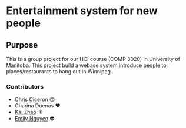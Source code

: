 # **Entertainment system for new people**
## Purpose
This is a group project for our HCI course (COMP 3020) in University of Manitoba. This project build a webase system introduce people to places/restaurants to hang out in Winnipeg.

### Contributors
* [Chris Ciceron](https://github.com/chrisciceron) 🙃
* Charina Duenas ♥️
* [Kai Zhao](https://github.com/TwoThreeTree) ☀️
* [Emily Nguyen](https://github.com/emily0906) 👽
